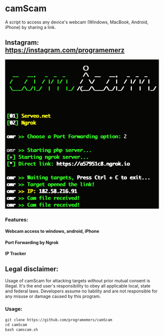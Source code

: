 # camScam

A script to access any device's webcam (Windows, MacBook, Android, iPhone) by sharing a link.

## Instagram: https://instagram.com/programemerz

![](image.png)

### Features:

#### Webcam access to windows, android, iPhone
#### Port Forwarding by Ngrok
#### IP Tracker

## Legal disclaimer:

Usage of camScam for attacking targets without prior mutual consent is illegal. It's the end user's responsibility to obey all applicable local, state and federal laws. Developers assume no liability and are not responsible for any misuse or damage caused by this program. 

### Usage:
```
git clone https://github.com/programemers/camScam
cd camScam
bash camscam.sh
```
